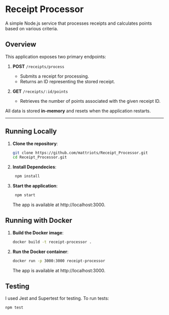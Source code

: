 # Receipt Processor

A simple Node.js service that processes receipts and calculates points based on various criteria.

## Overview

This application exposes two primary endpoints:

1. **POST** `/receipts/process`  
   - Submits a receipt for processing.  
   - Returns an ID representing the stored receipt.

2. **GET** `/receipts/:id/points`  
   - Retrieves the number of points associated with the given receipt ID.

All data is stored **in-memory** and resets when the application restarts.

---

## Running Locally

1. **Clone the repository**:
   ```bash
   git clone https://github.com/mattriots/Receipt_Processor.git
   cd Receipt_Processor.git
2. **Install Dependecies**:
   ```bash
    npm install
3. **Start the application**:
   ```bash
    npm start
   ```
    The app is available at http://localhost:3000.

## Running with Docker

1. **Build the Docker image**:
    ```bash
    docker build -t receipt-processor .
    
2. **Run the Docker container**:
    ```bash
    docker run -p 3000:3000 receipt-processor
    ```
    The app is available at http://localhost:3000.

## Testing

I used Jest and Supertest for testing. To run tests:
   ```bash
   npm test
   
